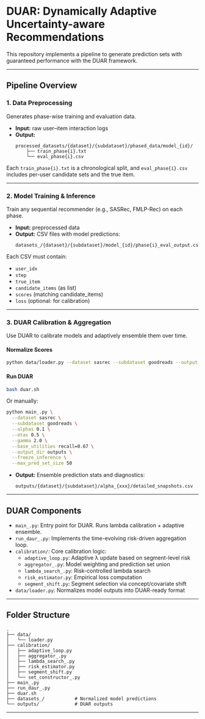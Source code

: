 

# DUAR: Dynamically Adaptive Uncertainty-aware Recommendations

This repository implements a pipeline to generate prediction sets with guaranteed performance with the DUAR framework.

---

## Pipeline Overview

### 1. **Data Preprocessing**
Generates phase-wise training and evaluation data.

- **Input:** raw user–item interaction logs  
- **Output:**  
  ```
  processed_datasets/{dataset}/{subdataset}/phased_data/model_{id}/
      ├── train_phase{i}.txt
      └── eval_phase{i}.csv
  ```

Each `train_phase{i}.txt` is a chronological split, and `eval_phase{i}.csv` includes per-user candidate sets and the true item.

---

### 2. **Model Training & Inference**
Train any sequential recommender (e.g., SASRec, FMLP-Rec) on each phase.

- **Input:** preprocessed data  
- **Output:** CSV files with model predictions:
  ```
  datasets_/{dataset}/{subdataset}/model_{id}/phase{i}_eval_output.csv
  ```

Each CSV must contain:
- `user_idx`
- `step`
- `true_item`
- `candidate_items` (as list)
- `scores` (matching candidate_items)
- `loss` (optional: for calibration)

---

### 3. **DUAR Calibration & Aggregation**
Use DUAR to calibrate models and adaptively ensemble them over time.

####  Normalize Scores
```bash
python data/loader.py --dataset sasrec --subdataset goodreads --output_root datasets_
```

####  Run DUAR
```bash
bash duar.sh
```

Or manually:
```bash
python main_.py \
  --dataset sasrec \
  --subdataset goodreads \
  --alphas 0.1 \
  --etas 0.5 \
  --gamma 2.0 \
  --base_utilities recall=0.67 \
  --output_dir outputs \
  --freeze_inference \
  --max_pred_set_size 50
```

- **Output:** Ensemble prediction stats and diagnostics:
  ```
  outputs/{dataset}/{subdataset}/alpha_{xxx}/detailed_snapshots.csv
  ```

---

##  DUAR Components

- `main_.py`: Entry point for DUAR. Runs lambda calibration + adaptive ensemble.
- `run_daur_.py`: Implements the time-evolving risk-driven aggregation loop.
- `calibration/`: Core calibration logic:
  - `adaptive_loop.py`: Adaptive λ update based on segment-level risk
  - `aggregator_.py`: Model weighting and prediction set union
  - `lambda_search_.py`: Risk-controlled lambda search
  - `risk_estimator.py`: Empirical loss computation
  - `segment_shift.py`: Segment selection via concept/covariate shift
- `data/loader.py`: Normalizes model outputs into DUAR-ready format

---

## Folder Structure

```
.
├── data/
│   └── loader.py
├── calibration/
│   ├── adaptive_loop.py
│   ├── aggregator_.py
│   ├── lambda_search_.py
│   ├── risk_estimator.py
│   ├── segment_shift.py
│   └── set_constructor_.py
├── main_.py
├── run_daur_.py
├── duar.sh
├── datasets_/           # Normalized model predictions
└── outputs/             # DUAR outputs
```

---

